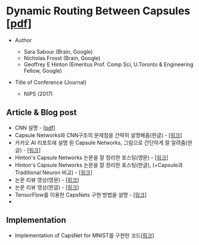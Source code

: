 # Dynamic Routing Between Capsules [[pdf]](https://arxiv.org/pdf/1710.09829.pdf)

* Author
	* Sara Sabour (Brain, Google)
	* Nicholas Frosst (Brain, Google)
	* Geoffrey E Hinton (Emeritus Prof. Comp Sci, U.Toronto & Engineering Fellow, Google)

* Title of Conference (Journal)
	* NIPS (2017)


## Article & Blog post
* CNN 설명 - [[pdf]](http://www.modulabs.co.kr/?module=file&act=procFileDownload&file_srl=16043&sid=9b960f583ea62babe145032e6f70695e&module_srl=10291)
* Capsule Networks와 CNN구조의 문제점을 간략히 설명해줌(한글) - [[링크]](https://jayhey.github.io/deep%20learning/2017/11/28/CapsNet_1/)
* 카카오 AI 리포트에 설명 된 Capsule Networks, 그림으로 간단하게 잘 알려줌(한글) - [[링크]](https://brunch.co.kr/@kakao-it/158)
* Hinton's Capsule Networks 논문을 잘 정리한 포스팅(영문) - [[링크]](https://medium.com/ai%C2%B3-theory-practice-business/understanding-hintons-capsule-networks-part-i-intuition-b4b559d1159b)
* Hinton's Capsule Networks 논문을 잘 정리한 포스팅(한글), (+Capsule과 Traditional Neuron 비교) - [[링크]](https://medium.com/@bootpay.co.kr/%EC%BA%A1%EC%8A%90-%EB%84%A4%ED%8A%B8%EC%9B%8C%ED%81%AC-%EC%9D%B4%ED%95%B4%ED%95%98%EA%B8%B0-1-e32f4ed5e13)
* 논문 리뷰 영상(영문) - [[링크]](https://www.youtube.com/watch?v=pPN8d0E3900)
* 논문 리뷰 영상(한글) - [[링크]](https://www.youtube.com/watch?v=_YT_8CT2w_Q&t=1109s&list=PLlMkM4tgfjnJhhd4wn5aj8fVTYJwIpWkS&index=57)
* TensorFlow를 이용한 CapsNets 구현 방법을 설명 - [[링크]](https://www.youtube.com/watch?v=2Kawrd5szHE&feature=youtu.be)
* 

## Implementation
* Implementation of CapsNet for MNIST를 구현한 코드[[링크]](https://github.com/soskek/dynamic_routing_between_capsules)
